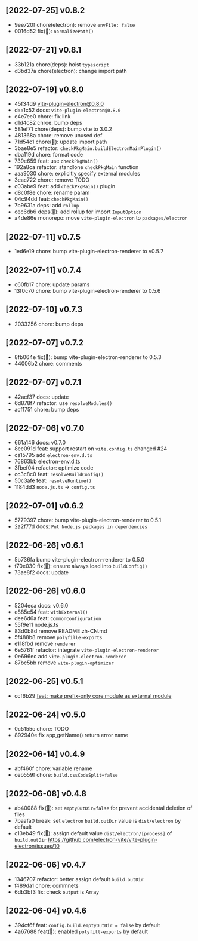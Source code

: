 
## [2022-07-25] v0.8.2

- 9ee720f chore(electron): remove `envFile: false`
- 0016d52 fix(🐞): `normalizePath()`

## [2022-07-21] v0.8.1

- 33b121a chore(deps): hoist `typescript`
- d3bd37a chore(electron): change import path

## [2022-07-19] v0.8.0

- 45f34d9 vite-plugin-electron@0.8.0
- daa1c52 docs: `vite-plugin-electron@0.8.0`
- e4e7ee0 chore: fix link
- d1d4c82 chroe: bump deps
- 581ef71 chore(deps): bump vite to 3.0.2
- 481368a chore: remove unused def
- 71d54c1 chore(🐞): update import path
- 3bae8e5 refactor: `checkPkgMain.buildElectronMainPlugin()`
- dba119d chore: format code
- 739e659 feat: use `checkPkgMain()`
- 192a8ca refactor: standlone `checkPkgMain` function
- aaa9030 chore: explicitly specify external modules
- 3eac722 chore: remove TODO
- c03abe9 feat: add `checkPkgMain()` plugin
- d8c0f8e chore: rename param
- 04c94dd feat: `checkPkgMain()`
- 7b9631a deps: add `rollup`
- cec6db6 deps(🐞): add rollup for import `InputOption`
- a4de86e monorepo: move `vite-plugin-electron` to `packages/electron`

## [2022-07-11] v0.7.5

- 1ed6e19 chore: bump vite-plugin-electron-renderer to v0.5.7

## [2022-07-11] v0.7.4

- c60fb17 chore: update params
- 13f0c70 chore: bump vite-plugin-electron-renderer to 0.5.6

## [2022-07-10] v0.7.3

- 2033256 chore: bump deps

## [2022-07-07] v0.7.2

- 8fb064e fix(🐞): bump vite-plugin-electron-renderer to 0.5.3
- 44006b2 chore: comments

## [2022-07-07] v0.7.1

- 42acf37 docs: update
- 6d878f7 refactor: use `resolveModules()`
- acf1751 chore: bump deps

## [2022-07-06] v0.7.0

- 661a146 docs: v0.7.0
- 8ee091d feat: support restart on `vite.config.ts` changed #24
- ca15795 add `electron-env.d.ts`
- 76863bb electron-env.d.ts
- 3fbef04 refactor: optimize code
- cc3c8c0 feat: `resolveBuildConfig()`
- 50c3afe feat: `resolveRuntime()`
- 1184dd3 `node.js.ts` -> `config.ts`

## [2022-07-01] v0.6.2

- 5779397 chore: bump vite-plugin-electron-renderer to 0.5.1
- 2a2f77d docs: `Put Node.js packages in dependencies`

## [2022-06-26] v0.6.1

- 5b736fa bump vite-plugin-electron-renderer to 0.5.0
- f70e030 fix(🐞): ensure always load into `buildConfig()`
- 73ae8f2 docs: update

## [2022-06-26] v0.6.0

- 5204eca docs: v0.6.0
- e885e54 feat: `withExternal()`
- dee6d6a feat: `CommonConfiguration`
- 55f9e11 node.js.ts
- 83d0b8d remove README.zh-CN.md
- 5f488b8 remove `polyfille-exports`
- e118fbd remove `renderer`
- 6e5761f refactor: integrate `vite-plugin-electron-renderer`
- 0e696ec add `vite-plugin-electron-renderer`
- 87bc5bb remove `vite-plugin-optimizer`

## [2022-06-25] v0.5.1

- ccf6b29 [feat: make prefix-only core module as external module](https://github.com/electron-vite/vite-plugin-electron/pull/22)

## [2022-06-24] v0.5.0

- 0c5155c chore: TODO
- 892940e fix app,getName() return error name

## [2022-06-14] v0.4.9

- abf460f chore: variable rename
- ceb559f chore: `build.cssCodeSplit=false`

## [2022-06-08] v0.4.8

- ab40088 fix(🐞): set `emptyOutDir=false` for prevent accidental deletion of files
- 7baafa0 break: set `electron` `build.outDir` value is `dist/electron` by default
- c13eb49 fix(🐞): assign default value `dist/electron/[process]` of `build.outDir`
  https://github.com/electron-vite/vite-plugin-electron/issues/10

## [2022-06-06] v0.4.7

- 1346707 refactor: better assign default `build.outDir`
- f489da1 chore: commnets
- 6db3bf3 fix: check `output` is Array

## [2022-06-04] v0.4.6

- 394cf6f feat: `config.build.emptyOutDir = false` by default
- 4a67688 feat(🐞): enabled `polyfill-exports` by default
